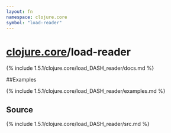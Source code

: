 ```yaml
---
layout: fn
namespace: clojure.core
symbol: "load-reader"
---
```


# [clojure.core](../)/load-reader

{% include 1.5.1/clojure.core/load_DASH_reader/docs.md %}

##Examples

{% include 1.5.1/clojure.core/load_DASH_reader/examples.md %}
## Source
{% include 1.5.1/clojure.core/load_DASH_reader/src.md %}

